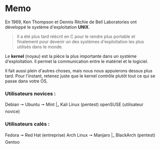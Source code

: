# Memo

En 1969, Ken Thompson et Dennis Ritchie de Bell Laboratories ont développé le système d'exploitation **UNIX**. 
>Il a été plus tard réécrit en C pour le rendre plus portable et finalement pour devenir un des systèmes d'exploitation les plus utilisés dans le monde.

Le **kernel** (noyau) est la pièce la plus importante dans un système d'exploitation. 
Il permet la communication entre le matériel et le logiciel. 

Il fait aussi plein d'autres choses, mais nous nous appuierons dessus plus tard. 
Pour l'instant, retenez juste que le kernel contrôle plutôt tout ce qui se passe dans votre OS.

### Utilisateurs novices :
Debian 🠖 Ubuntu 🠖 Mint
      |_ Kali Linux (pentest)
openSUSE (utilisateur novice)

### Utilisateurs calés :
Fedora 🠖 Red Hat (entreprise)
Arch Linux 🠖 Manjaro
      |_ BlackArch (pentest)
Gentoo



